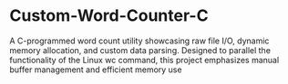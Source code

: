 # Custom-Word-Counter-C
A C-programmed word count utility showcasing raw file I/O, dynamic memory allocation, and custom data parsing. Designed to parallel the functionality of the Linux wc command, this project emphasizes manual buffer management and efficient memory use
